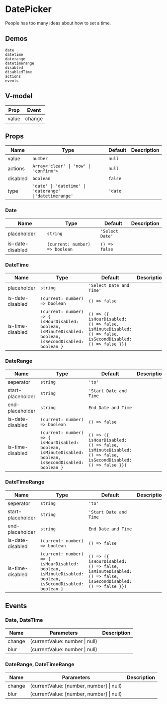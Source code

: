 # DatePicker
People has too many ideas about how to set a time.

## Demos
```demo
date
datetime
daterange
datetimerange
disabled
disabledTime
actions
events
```
## V-model
|Prop|Event|
|-|-|
|value|change|

## Props
|Name|Type|Default|Description|
|-|-|-|-|
|value|`number`|`null`||
|actions|`Array<'clear' \| 'now' \| 'confirm'>`|`null`||
|disabled|`boolean`|`false`||
|type|`'date' \| 'datetime' \| 'daterange' \|'datetimerange'`|`'date`||


### Date
|Name|Type|Default|Description|
|-|-|-|-|
|placeholder|`string`|`'Select Date'`||
|is-date-disabled|`(current: number) => boolean`|`() => false`||

### DateTime
|Name|Type|Default|Description|
|-|-|-|-|
|placeholder|`string`|`'Select Date and Time'`||
|is-date-disabled|`(current: number) => boolean`|`() => false`||
|is-time-disabled|`(current: number) => { isHourDisabled: boolean, isMinuteDisabled: boolean, isSecondDisabled: boolean }`|`() => ({ isHourDisabled: () => false, isMinuteDisabled: () => false, isSecondDisabled: () => false }})`||

### DateRange
|Name|Type|Default|Description|
|-|-|-|-|
|seperator|`string`|`'to'`||
|start-placeholder|`string`|`'Start Date and Time`||
|end-placeholder|`string`|`End Date and Time`||
|is-date-disabled|`(current: number) => boolean`|`() => false`||
|is-time-disabled|`(current: number) => { isHourDisabled: boolean, isMinuteDisabled: boolean, isSecondDisabled: boolean }`|`() => ({ isHourDisabled: () => false, isMinuteDisabled: () => false, isSecondDisabled: () => false }})`||


### DateTimeRange
|Name|Type|Default|Description|
|-|-|-|-|
|seperator|`string`|`'to'`||
|start-placeholder|`string`|`'Start Date and Time`||
|end-placeholder|`string`|`End Date and Time`||
|is-date-disabled|`(current: number) => boolean`|`() => false`||
|is-time-disabled|`(current: number) => { isHourDisabled: boolean, isMinuteDisabled: boolean, isSecondDisabled: boolean }`|`() => ({ isHourDisabled: () => false, isMinuteDisabled: () => false, isSecondDisabled: () => false }})`||

## Events


### Date, DateTime
|Name|Parameters|Description|
|-|-|-|
|change|(currentValue: number \| null)||
|blur|(currentValue: number \| null)||

### DateRange, DateTimeRange
|Name|Parameters|Description|
|-|-|-|
|change|(currentValue: [number, number] \| null)||
|blur|(currentValue: [number, number] \| null)||
